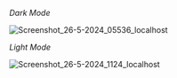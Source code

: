 *Dark Mode*

![Screenshot_26-5-2024_05536_localhost](https://github.com/amanverma20/social-meadia-dashboard/assets/131933744/a3999d91-05c5-44a3-8722-3af1f7f7cccd)


*Light Mode*

![Screenshot_26-5-2024_1124_localhost](https://github.com/amanverma20/social-meadia-dashboard/assets/131933744/57ff1149-fbd3-494a-98c2-d524c2593581)

